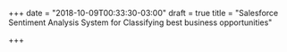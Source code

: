 +++
date = "2018-10-09T00:33:30-03:00"
draft = true
title = "Salesforce Sentiment Analysis System for Classifying best business opportunities"

+++
